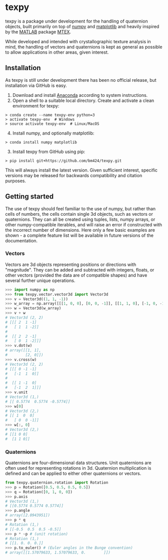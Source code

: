 # texpy

texpy is a package under development for the handling of quaternion objects, built primarily on top of [numpy](http://www.numpy.org/) and [matplotlib](https://matplotlib.org/) and heavily inspired by the [MATLAB](https://www.mathworks.com/products/matlab.html) package [MTEX](http://mtex-toolbox.github.io/).

While developed and intended with crystallographic texture analysis in mind, the handling of vectors and quaternions is kept as general as possible to allow applications in other areas, given interest.

## Installation

As texpy is still under development there has been no official release, but installation via GitHub is easy.

1. Download and install [Anaconda](https://www.anaconda.com/download/) according to system instructions.
2. Open a shell to a suitable local directory. Create and activate a clean environment for texpy:
  ```
  > conda create --name texpy-env python=3
  > activate texpy-env  # Windows
  > source activate texpy-env  # Linux/MacOS  
  ```
4. Install numpy, and optionally matplotlib:
  ```
  > conda install numpy matplotlib
  ```
3. Install texpy from GitHub using pip:
  ```
  > pip install git+https://github.com/bm424/texpy.git
  ```
  This will always install the latest version. Given sufficient interest, specific versions may be released for backwards compatibility and citation purposes.

## Getting started

The use of texpy should feel familiar to the use of numpy, but rather than cells of numbers, the cells contain single 3d objects, such as vectors or quaternions. They can all be created using tuples, lists, numpy arrays, or other numpy-compatible iterables, and will raise an error if constructed with the incorrect number of dimensions. Here only a few basic examples are shown - a complete feature list will be available in future versions of the documentation.

### Vectors

Vectors are 3d objects representing positions or directions with "magnitude". They can be added and subtracted with integers, floats, or other vectors (provided the data are of compatible shapes) and have several further unique operations.

```python
>>> import numpy as np
>>> from texpy.vector.vector3d import Vector3d
>>> v = Vector3d((1, 1, -1))
>>> w_array = np.array([[[1, 0, 0], [0, 0, -1]], [[1, 1, 0], [-1, 0, -1]]])
>>> w = Vector3d(w_array)
>>> v + w
# Vector3d (2, 2)
# [[[ 2  1 -1]
#   [ 1  1 -2]]
#
#  [[ 2  2 -1]
#   [ 0  1 -2]]]
>>> v.dot(w)
# array([[1, 1],
#        [2, 0]])
>>> v.cross(w)
# Vector3d (2, 2)
# [[[ 0 -1 -1]
#   [-1  1  0]]
#
#  [[ 1 -1  0]
#   [-1  2  1]]]
>>> v.unit
# Vector3d (1,)
# [[ 0.5774  0.5774 -0.5774]]
>>> w[0]
# Vector3d (2,)
# [[ 1  0  0]
#   [ 0  0 -1]]
>>> w[:, 0]
# Vector3d (2,)
# [[1 0 0]
#  [1 1 0]]
```

### Quaternions

Quaternions are four-dimensional data structures. Unit quaternions are often used for representing rotations in 3d. Quaternion multiplication is defined and can be applied to either other quaternions or vectors.

```python
from texpy.quaternion.rotation import Rotation
>>> p = Rotation([0.5, 0.5, 0.5, 0.5])
>>> q = Rotation([0, 1, 0, 0])
>>> p.axis
# Vector3d (1,)
# [[0.5774 0.5774 0.5774]]
>>> p.angle
# array([2.0943951])
>>> p * q
# Rotation (1,)
# [[-0.5  0.5  0.5 -0.5]]
>>> p * ~p # (unit rotation)
# Rotation (1,)
# [[1. 0. 0. 0.]]
>>> p.to_euler() # (Euler angles in the Bunge convention)
# array([[1.57079633, 1.57079633, 0.        ]])

```
